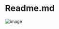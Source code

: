 # Readme.md

![image](https://github.com/user-attachments/assets/cf71aceb-58bb-444c-8b36-40559733d214)
